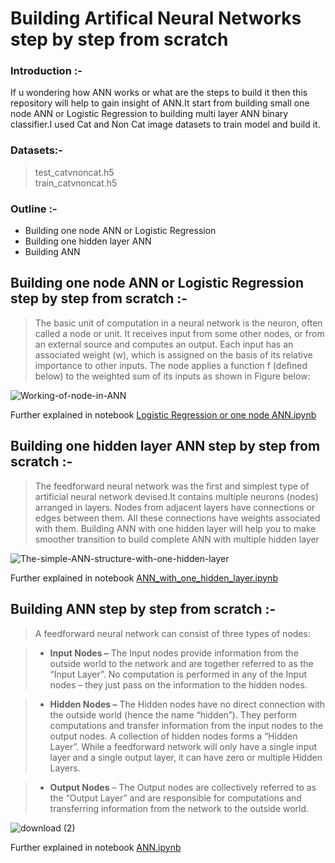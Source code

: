 #                                                             Building Artifical Neural Networks step by step from scratch
### Introduction :- 
If u wondering how ANN works or what are the steps to build it then this repository will help to gain insight of ANN.It start from building small one node ANN or 
Logistic Regression to building multi layer ANN binary classifier.I used Cat and Non Cat image datasets to train model and build it.<br>

### Datasets:-
> test_catvnoncat.h5 <br>
> train_catvnoncat.h5

### Outline :-
- Building one node ANN or Logistic Regression 
- Building one hidden layer ANN
- Building  ANN

##    Building one node ANN or Logistic Regression step by step from scratch :-
> The basic unit of computation in a neural network is the neuron, often called a node or unit. It receives input from some other nodes, or from an external source and computes an output. Each input has an associated weight (w), which is assigned on the basis of its relative importance to other inputs. The node applies a function f (defined below) to the weighted sum of its inputs as shown in Figure below:

![Working-of-node-in-ANN](https://user-images.githubusercontent.com/44959680/94657209-bb3a6280-031e-11eb-8184-7e15c4f3a955.png)


Further explained in notebook [Logistic Regression or one node ANN.ipynb](Logistic%20Regression%20or%20one%20node%20ANN.ipynb) 

##    Building one hidden layer ANN step by step from scratch :-
> The feedforward neural network was the first and simplest type of artificial neural network devised.It contains multiple neurons (nodes) arranged in layers. Nodes from adjacent layers have connections or edges between them. All these connections have weights associated with them. Building ANN with one hidden layer will help you to make smoother transition to build complete ANN with multiple hidden layer 

![The-simple-ANN-structure-with-one-hidden-layer](https://user-images.githubusercontent.com/44959680/94656831-35b6b280-031e-11eb-890f-d0ef24eccbca.png)

Further explained in notebook [ANN_with_one_hidden_layer.ipynb](ANN_with_one_hidden_layer.ipynb) 

## Building  ANN step by step from scratch :-
> A feedforward neural network can consist of three types of nodes:

> - **Input Nodes –** The Input nodes provide information from the outside world to the network and are together referred to as the “Input Layer”. No computation is performed in   any of the Input nodes – they just pass on the information to the hidden nodes.

> - **Hidden Nodes –** The Hidden nodes have no direct connection with the outside world (hence the name “hidden”). They perform computations and transfer information from the  input nodes to the output nodes. A collection of hidden nodes forms a “Hidden Layer”. While a feedforward network will only have a single input layer and a single output layer, it can have zero or multiple Hidden Layers.

> - **Output Nodes** – The Output nodes are collectively referred to as the “Output Layer” and are responsible for computations and transferring information from the network to the outside world.

![download (2)](https://user-images.githubusercontent.com/44959680/94657924-c6da5900-031f-11eb-8dde-f458501cbf37.png)

Further explained in notebook [ANN.ipynb](ANN.ipynb)
